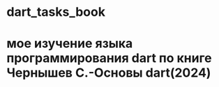 # dart_tasks_book

# мое изучение языка программирования dart по книге Чернышев С.-Основы dart(2024)
